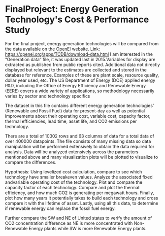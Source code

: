 # FinalProject: Energy Generation Technology's Cost & Performance Study

For the final project, energy generation technologies will be compared from the data available on the OpenEI website. Link: https://openei.org/apps/TCDB/download-data.html I am interested in the “Generation data” file, it was updated last in 2015.Variables for display are extracted as published from public reports cited. Additional data not directly displayed but relevant to the estimates are collected and stored in the database for reference. Examples of these are plant scale, resource quality, dollar year used, etc. The US Department of Energy (DOE) applied energy R&D, including the Office of Energy Efficiency and Renewable Energy (EERE) covers a wide variety of applications, so methodology necessarily varies by sector and technology specifics

The dataset in this file contains different energy generation technologies’ (Renewable and Fossil Fuel) data for present-day as well as potential improvements about their operating cost, variable cost, capacity factor, thermal efficiencies, lead time, asset life, and CO2 emissions per technology. 

There are a total of 10302 rows and 63 columns of data for a total data of over 400000 datapoints. The file consists of many missing data so data manipulation will be performed extensively to obtain the data required for analysis. Data will be analyzed extensively across the parameters mentioned above and many visualization plots will be plotted to visualize to compare the differences.

Hypothesis: Using levelized cost calculation, compare to see which technology have smaller breakeven values. Analyze the associated fixed andvariable operating cost of the technology. Plot and compare the capacity factor of each technology. Compare and plot the thermal efficiency, and how much CO2 is generating per megawatt hours. Finally, plot how many years it potentially takes to build each technology and cross compare it with the lifetime of asset. Lastly, using all this data, to determine if renewable energy can replace the fossil fuel energy.

Further compare the SW and NE of United states to verify the amount of CO2 concentration difference as NE is more concentrated with Non-Renewable Energy plants while SW is more Renewable Energy plants.

